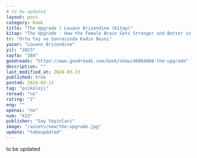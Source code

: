 ```yaml
---
# to be updated
layout: post
category: book
title: "The Upgrade | Louann Brizendine (Kitap)"
kitap: "The Upgrade - How the Female Brain Gets Stronger and Better in Midlife and Beyond"
tr: "Orta Yaş ve Sonrasında Kadın Beyni"
yazar: "Louann Brizendine"
yil: "2023"
sayfa: "384"
goodreads: "https://www.goodreads.com/book/show/46064088-the-upgrade"
description: ""
last_modified_at: 2024-03-13
published: true
posted: 2024-03-13
tag: "psikoloji"
reread: "no"
rating: "2"
eng: ""
openai: "no"
num: "413"
publisher: "Say Yayinlari"
image: "/assets/new/the-upgrade.jpg"
update: "tobeupdated"
---
```


to be updated
